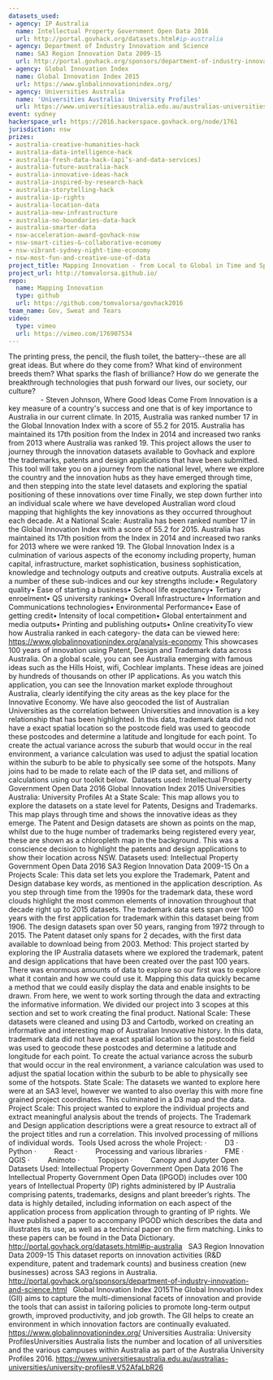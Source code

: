 ```yaml
---
datasets_used:
- agency: IP Australia
  name: Intellectual Property Government Open Data 2016
  url: http://portal.govhack.org/datasets.html#ip-australia
- agency: Department of Industry Innovation and Science
  name: SA3 Region Innovation Data 2009-15
  url: http://portal.govhack.org/sponsors/department-of-industry-innovation-and-science.html
- agency: Global Innovation Index
  name: Global Innovation Index 2015
  url: https://www.globalinnovationindex.org/
- agency: Universities Australia
  name: 'Universities Australia: University Profiles'
  url: https://www.universitiesaustralia.edu.au/australias-universities/university-profiles#.V52AfaLbR26
event: sydney
hackerspace_url: https://2016.hackerspace.govhack.org/node/1761
jurisdiction: nsw
prizes:
- australia-creative-humanities-hack
- australia-data-intelligence-hack
- australia-fresh-data-hack-(api’s-and-data-services)
- australia-future-australia-hack
- australia-innovative-ideas-hack
- australia-inspired-by-research-hack
- australia-storytelling-hack
- australia-ip-rights
- australia-location-data
- australia-new-infrastructure
- australia-no-boundaries-data-hack
- australia-smarter-data
- nsw-acceleration-award-govhack-nsw
- nsw-smart-cities-&-collaborative-economy
- nsw-vibrant-sydney-night-time-economy
- nsw-most-fun-and-creative-use-of-data
project_title: Mapping Innovation - from Local to Global in Time and Space
project_url: http://tomvalorsa.github.io/
repo:
  name: Mapping Innovation
  type: github
  url: https://github.com/tomvalorsa/govhack2016
team_name: Gov, Sweat and Tears
video:
  type: vimeo
  url: https://vimeo.com/176907534
---
```


The printing press, the pencil, the flush toilet, the battery--these are all great ideas. But where do they come from? What kind of environment breeds them? What sparks the flash of brilliance? How do we generate the breakthrough technologies that push forward our lives, our society, our culture? 
                                                                                                                                  - Steven Johnson, Where Good Ideas Come From
Innovation is a key measure of a country's success and one that is of key importance to Australia in our current climate. In 2015, Australia was ranked number 17 in the Global Innovation Index with a score of 55.2 for 2015. Australia has maintained its 17th position from the Index in 2014 and increased two ranks from 2013 where Australia was ranked 19.
This project allows the user to journey through the innovation datasets available to Govhack and explore the trademarks, patents and design applications that have been submitted.  
This tool will take you on a journey from the national level, where we explore the country and the innovation hubs as they have emerged through time, and then stepping into the state level datasets and exploring the spatial positioning of these innovations over time Finally, we step down further into an individual scale where we have developed Australian word cloud mapping that highlights the key innovations as they occurred throughout each decade.
At a National Scale:
Australia has been ranked number 17 in the Global Innovation Index with a score of 55.2 for 2015. Australia has maintained its 17th position from the Index in 2014 and increased two ranks for 2013 where we were ranked 19.
The Global Innovation Index is a culmination of various aspects of the economy including property, human capital, infrastructure, market sophistication, business sophistication, knowledge and technology outputs and creative outputs. Australia excels at a number of these sub-indices and our key strengths include:• Regulatory quality• Ease of starting a business• School life expectancy• Tertiary enroelment• QS university ranking• Overall Infrastructure• Information and Communications technologies• Environmental Performance• Ease of getting credit• Intensity of local competition• Global entertainment and media outputs• Printing and publishing outputs• Online creativityTo view how Australia ranked in each category- the data can be viewed here:
https://www.globalinnovationindex.org/analysis-economy
This showcases 100 years of innovation using Patent, Design and Trademark data across Australia. On a global scale, you can see Australia emerging with famous ideas such as the Hills Hoist, wifi, Cochlear implants. These ideas are joined by hundreds of thousands on other IP applications. As you watch this application, you can see the Innovation market explode throughout Australia, clearly identifying the city areas as the key place for the Innovative Economy.
We have also geocoded the list of Australian Universities as the correlation between Universities and innovation is a key relationship that has been highlighted.
In this data, trademark data did not have a exact spatial location so the postcode field was used to geocode these postcodes and determine a latitude and longitude for each point. To create the actual variance across the suburb that would occur in the real environment, a variance calculation was used to adjust the spatial location within the suburb to be able to physically see some of the hotspots. Many joins had to be made to relate each of the IP data set, and millions of calculations using our toolkit below. 
Datasets used:
Intellectual Property Government Open Data 2016
Global Innovation Index 2015
Universities Australia: University Profiles
At a State Scale:
This map allows you to explore the datasets on a state level for Patents, Designs and Trademarks. This map plays through time and shows the innovative ideas as they emerge. 
The Patent and Design datasets are shown as points on the map, whilst due to the huge number of trademarks being registered every year, these are shown as a chloropleth map in the background. This was a conscience decision to highlight the patents and design applications to show their location across NSW.
Datasets used:
Intellectual Property Government Open Data 2016
SA3 Region Innovation Data 2009-15
On a Projects Scale:
This data set lets you explore the Trademark, Patent and Design database key words, as mentioned in the application description. As you step through time from the 1990s for the trademark data, these word clouds highlight the most common elements of innovation throughout that decade right up to 2015 datasets.
The trademark data sets span over 100 years with the first application for trademark within this dataset being from 1906.
The design datasets span over 50 years, ranging from 1972 through to 2015.
The Patent dataset only spans for 2 decades, with the first data available to download being from 2003.
Method:
This project started by exploring the IP Australia datasets where we explored the trademark, patent and design applications that have been created over the past 100 years. There was enormous amounts of data to explore so our first was to explore what it contain and how we could use it. 
Mapping this data quickly became a method that we could easily display the data and enable insights to be drawn. From here, we went to work sorting through the data and extracting the informative information. We divided our project into 3 scopes at this section and set to work creating the final product.
National Scale:
These datasets were cleaned and using D3 and Cartodb, worked on creating an informative and interesting map of Australian Innovative history.
In this data, trademark data did not have a exact spatial location so the postcode field was used to geocode these postcodes and determine a latitude and longitude for each point. To create the actual variance across the suburb that would occur in the real environment, a variance calculation was used to adjust the spatial location within the suburb to be able to physically see some of the hotspots.
State Scale:
The datasets we wanted to explore here were at an SA3 level, however we wanted to also overlay this with more fine grained project coordinates. This culminated in a D3 map and the data.
Project Scale:
This project wanted to explore the individual projects and extract meaningful analysis about the trends of projects. The Trademark and Design application descriptions were a great resource to extract all of the project titles and run a correlation. This involved processing of millions of individual words. 
Tools Used across the whole Project:
·         D3
·         Python
·         React
·         Processing and various libraries
·         FME
·         QGIS
·         Animoto
·         Topojson
·         Canopy and Jupyter
Open Datasets Used:
Intellectual Property Government Open Data 2016
The Intellectual Property Government Open Data (IPGOD) includes over 100 years of Intellectual Property (IP) rights administered by IP Australia comprising patents, trademarks, designs and plant breeder’s rights. The data is highly detailed, including information on each aspect of the application process from application through to granting of IP rights. We have published a paper to accompany IPGOD which describes the data and illustrates its use, as well as a technical paper on the firm matching. Links to these papers can be found in the Data Dictionary.
http://portal.govhack.org/datasets.html#ip-australia
 
SA3 Region Innovation Data 2009-15
This dataset reports on innovation activities (R&D expenditure, patent and trademark counts) and business creation (new businesses) across SA3 regions in Australia.
http://portal.govhack.org/sponsors/department-of-industry-innovation-and-science.html
 
Global Innovation Index 2015The Global Innovation Index (GII) aims to capture the multi-dimensional facets of innovation and provide the tools that can assist in tailoring policies to promote long-term output growth, improved productivity, and job growth. The GII helps to create an environment in which innovation factors are continually evaluated.
https://www.globalinnovationindex.org/
Universities Australia: University ProfilesUniversities Australia lists the number and location of all universities and the various campuses within Australia as part of the Australia University Profiles 2016.
https://www.universitiesaustralia.edu.au/australias-universities/university-profiles#.V52AfaLbR26